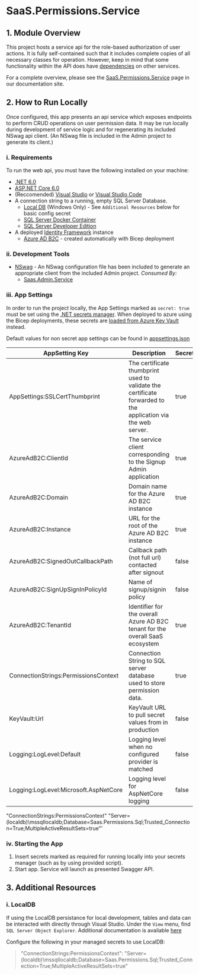 # SaaS.Permissions.Service

## 1. Module Overview

This project hosts a service api for the role-based authorization of user actions. It is fully self-contained such that it includes complete copies of all necessary classes for operation. However, keep in mind that some functionality within the API does have [dependencies](https://azure.github.io/azure-saas/components/identity/permissions-service#dependencies) on other services.

For a complete overview, please see the [SaaS.Permissions.Service](https://azure.github.io/azure-saas/components/identity/permissions-service/) page in our documentation site.

## 2. How to Run Locally

Once configured, this app presents an api service which exposes endpoints to perform CRUD operations on user permission data. It may be run locally during development of service logic and for regenerating its included NSwag api client. (An NSwag file is included in the Admin project to generate its client.)

### i. Requirements

To run the web api, you must have the following installed on your machine:

- [.NET 6.0](https://dotnet.microsoft.com/en-us/download/dotnet/6.0)
- [ASP.NET Core 6.0](https://docs.microsoft.com/en-us/aspnet/core/introduction-to-aspnet-core?view=aspnetcore-6.0)
- (Reccomended) [Visual Studio](https://visualstudio.microsoft.com/downloads/) or [Visual Studio Code](https://code.visualstudio.com/download)
- A connection string to a running, empty SQL Server Database.
    - [Local DB](https://docs.microsoft.com/en-us/sql/database-engine/configure-windows/sql-server-express-localdb?view=sql-server-ver15) (Windows Only) - See `Additional Resources` below for basic config secret
    - [SQL Server Docker Container](https://hub.docker.com/_/microsoft-mssql-server)
    - [SQL Server Developer Edition](https://www.microsoft.com/en-us/sql-server/sql-server-downloads)
- A deployed [Identity Framework](https://azure.github.io/azure-saas/quick-start/) instance
    - [Azure AD B2C](https://azure.microsoft.com/en-us/services/active-directory/external-identities/b2c/) - created automatically with Bicep deployment

### ii. Development Tools

- [NSwag](https://github.com/RicoSuter/NSwag) - An NSwag configuration file has been included to generate an appropriate client from the included Admin project.
    *Consumed By:*
    - [Saas.Admin.Service](../../Saas.Admin)

### iii. App Settings

In order to run the project locally, the App Settings marked as `secret: true` must be set using the [.NET secrets manager](https://docs.microsoft.com/en-us/aspnet/core/security/app-secrets?view=aspnetcore-6.0&tabs=windows). When deployed to azure using the Bicep deployments, these secrets are [loaded from Azure Key Vault](https://docs.microsoft.com/en-us/aspnet/core/security/key-vault-configuration?view=aspnetcore-6.0#secret-storage-in-the-development-environment) instead.

Default values for non secret app settings can be found in [appsettings.json](Saas.Permissions.Service/appsettings.json)

| AppSetting Key                        |  Description                                                                                                 | Secret | Default Value                 |
| ------------------------------------- | ------------------------------------------------------------------------------------------------------------ | ------ | ----------------------------- |
| AppSettings:SSLCertThumbprint         | The certificate thumbprint used to validate the certificate forwarded to the application via the web server. | true   |                               |
| AzureAdB2C:ClientId                   | The service client corresponding to the Signup Admin application                                             | true   |                               |
| AzureAdB2C:Domain                     | Domain name for the Azure AD B2C instance                                                                    | true   |                               |
| AzureAdB2C:Instance                   | URL for the root of the Azure AD B2C instance                                                                | true   |                               |
| AzureAdB2C:SignedOutCallbackPath      | Callback path (not full url) contacted after signout                                                         | false  | /signout/B2C_1A_SIGNUP_SIGNIN |
| AzureAdB2C:SignUpSignInPolicyId       | Name of signup/signin policy                                                                                 | false  | B2C_1A_SIGNUP_SIGNIN          |
| AzureAdB2C:TenantId                   | Identifier for the overall Azure AD B2C tenant for the overall SaaS ecosystem                                | true   |                               |
| ConnectionStrings:PermissionsContext  | Connection String to SQL server database used to store permission data.                                      | true   |                               |
| KeyVault:Url                          | KeyVault URL to pull secret values from in production                                                        | false  |                               |
| Logging:LogLevel:Default              | Logging level when no configured provider is matched                                                         | false  | Information                   |
| Logging:LogLevel:Microsoft.AspNetCore | Logging level for AspNetCore logging                                                                         | false  | Warning                       |

"ConnectionStrings:PermissionsContext" "Server=(localdb)\\mssqllocaldb;Database=Saas.Permissions.Sql;Trusted_Connection=True;MultipleActiveResultSets=true"'

### iv. Starting the App

1. Insert secrets marked as required for running locally into your secrets manager (such as by using provided script).
1. Start app. Service will launch as presented Swagger API.

## 3. Additional Resources

### i. LocalDB
If using the LocalDB persistance for local development, tables and data can be interacted with directly through Visual Studio. Under the `View` menu, find `SQL Server Object Explorer`. Additional documentation is available [here](https://docs.microsoft.com/en-us/sql/database-engine/configure-windows/sql-server-express-localdb?view=sql-server-ver16)

Configure the following in your managed secrets to use LocalDB:
>"ConnectionStrings:PermissionsContext": "Server=(localdb)\\mssqllocaldb;Database=Saas.Permissions.Sql;Trusted_Connection=True;MultipleActiveResultSets=true"